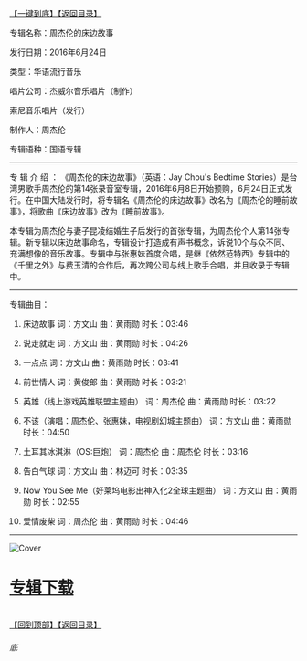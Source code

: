 [【一键到底】](#底)[【返回目录】](/README.md)

专辑名称：周杰伦的床边故事

发行日期：2016年6月24日

类型：华语流行音乐

唱片公司：杰威尔音乐唱片（制作）

索尼音乐唱片（发行）

制作人：周杰伦

专辑语种：国语专辑

------------
专 辑 介 绍 ：
《周杰伦的床边故事》（英语：Jay Chou's Bedtime Stories）是台湾男歌手周杰伦的第14张录音室专辑，2016年6月8日开始预购，6月24日正式发行。在中国大陆发行时，将专辑名《周杰伦的床边故事》改名为《周杰伦的睡前故事》，将歌曲《床边故事》改为《睡前故事》。

本专辑为周杰伦与妻子昆凌结婚生子后发行的首张专辑，为周杰伦个人第14张专辑。新专辑以床边故事命名，专辑设计打造成有声书概念，诉说10个与众不同、充满想像的音乐故事。专辑中与张惠妹首度合唱，是继《依然范特西》专辑中的《千里之外》与费玉清的合作后，再次跨公司与线上歌手合唱，并且收录于专辑中。

------------
专辑曲目：

1.	床边故事	  词：方文山	  曲：黄雨勋	  时长：03:46

2.	说走就走	词：方文山	曲：黄雨勋	时长：04:26

3.	一点点	词：方文山	曲：黄雨勋	时长：03:41

4.	前世情人	词：黄俊郎	曲：黄雨勋	时长：03:21

5.	英雄（线上游戏英雄联盟主题曲）	词：周杰伦	曲：黄雨勋	时长：03:22

6.	不该（演唱：周杰伦、张惠妹，电视剧幻城主题曲）	词：方文山	曲：黄雨勋	时长：04:50

7.	土耳其冰淇淋（OS:巨炮）	词：周杰伦	曲：周杰伦	时长：03:16

8.	告白气球	词：方文山	曲：林迈可	时长：03:35

9.	Now You See Me（好莱坞电影出神入化2全球主题曲）	词：方文山	曲：黄雨勋	时长：02:55

10.	爱情废柴	词：周杰伦	曲：黄雨勋	时长：04:46

------------
![Cover](https://image.acg.lol/file/2025/10/03/Cover.jpg)

# [专辑下载]( https://474b.com/file/25713053-438130777)
<br>[【回到顶部】](#readme)[【返回目录】](/README.md)
###### 底
